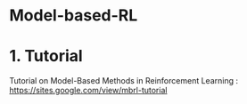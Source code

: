# Model-based-RL

# 1. Tutorial

Tutorial on Model-Based Methods in Reinforcement Learning : https://sites.google.com/view/mbrl-tutorial


